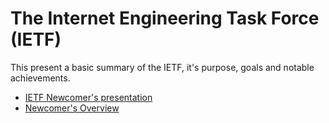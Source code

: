 # The Internet Engineering Task Force (IETF)

This present a basic summary of the IETF, it's purpose, goals and notable achievements.

* [IETF Newcomer's presentation](https://www.youtube.com/playlist?list=PLC86T-6ZTP5hXPJ-n4mwJbZ0BHaNlhTMA)
* [Newcomer's Overview](https://www.ietf.org/about/participate/tutorials/newcomers/overview/)